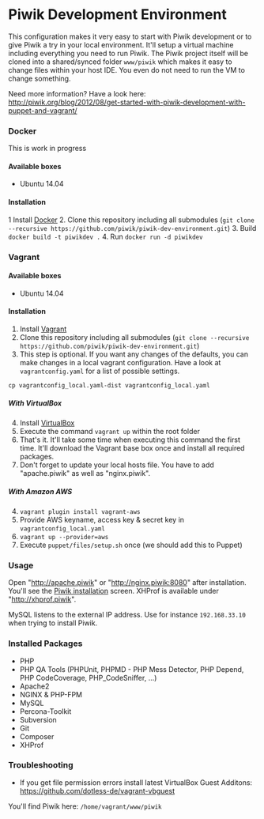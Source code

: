 Piwik Development Environment
=====================

This configuration makes it very easy to start with Piwik development or to give Piwik a try in your local environment. It'll setup a virtual machine including everything you need to run Piwik. The Piwik project itself will be cloned into a shared/synced folder `www/piwik` which makes it easy to change files within your host IDE. You even do not need to run the VM to change something. 

Need more information? Have a look here: http://piwik.org/blog/2012/08/get-started-with-piwik-development-with-puppet-and-vagrant/

### Docker

This is work in progress

#### Available boxes
 * Ubuntu 14.04
 
#### Installation
 1 Install [Docker](https://www.docker.com/)
 2. Clone this repository including all submodules (`git clone --recursive https://github.com/piwik/piwik-dev-environment.git`)
 3. Build `docker build -t piwikdev .`
 4. Run `docker run -d piwikdev`

### Vagrant

#### Available boxes
 * Ubuntu 14.04
 
#### Installation 
 1. Install [Vagrant](http://www.vagrantup.com)
 2. Clone this repository including all submodules (`git clone --recursive https://github.com/piwik/piwik-dev-environment.git`)
 3. This step is optional. If you want any changes of the defaults, you can make changes in a local vagrant configuration. Have a look at `vagrantconfig.yaml` for a list of possible settings.

 `cp vagrantconfig_local.yaml-dist vagrantconfig_local.yaml`
 
##### With VirtualBox
 4. Install [VirtualBox](https://www.virtualbox.org)
 5. Execute the command `vagrant up` within the root folder
 6. That's it. It'll take some time when executing this command the first time. It'll download the Vagrant base box once and install all required packages.
 7. Don't forget to update your local hosts file. You have to add "apache.piwik" as well as "nginx.piwik".

##### With Amazon AWS
 4. `vagrant plugin install vagrant-aws`
 5. Provide AWS keyname, access key & secret key in `vagrantconfig_local.yaml`
 6. `vagrant up --provider=aws`
 7. Execute `puppet/files/setup.sh` once (we should add this to Puppet)
 
### Usage

Open "http://apache.piwik" or "http://nginx.piwik:8080" after installation. You'll see the [Piwik installation](http://piwik.org/docs/installation/#toc-the-5-minute-piwik-installation) screen. XHProf is available under "http://xhprof.piwik".

MySQL listens to the external IP address. Use for instance `192.168.33.10` when trying to install Piwik.

### Installed Packages
 * PHP
 * PHP QA Tools (PHPUnit, PHPMD - PHP Mess Detector, PHP Depend, PHP CodeCoverage, PHP_CodeSniffer, ...)
 * Apache2
 * NGINX & PHP-FPM
 * MySQL
 * Percona-Toolkit
 * Subversion
 * Git
 * Composer
 * XHProf

### Troubleshooting
 * If you get file permission errors install latest VirtualBox Guest Additons: https://github.com/dotless-de/vagrant-vbguest

You'll find Piwik here: `/home/vagrant/www/piwik` 
